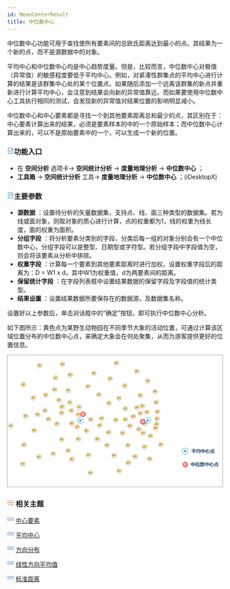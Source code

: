 ```yaml
---
id: MeanCenterResult
title: 中位数中心
---
```

中位数中心功能可用于查找使所有要素间的总欧氏距离达到最小的点。其结果为一个新的点，而不是源数据中的对象。

平均中心和中位数中心均是中心趋势度量。但是，比较而言，中位数中心对极值（异常值）的敏感程度要低于平均中心。例如，对紧凑性群集点的平均中心进行计算的结果是该群集中心处的某个位置点。如果随后添加一个远离该群集的新点并重新进行计算平均中心，会注意到结果会向新的异常值靠近。而如果要使用中位数中心工具执行相同的测试，会发现新的异常值对结果位置的影响明显减小。

中位数中心和中心要素都是寻找一个到其他要素距离总和最少的点，其区别在于：中心要素计算出来的结果，必须是要素样本的中的一个原始样本；而中位数中心计算出来的，可以不是原始要素中的一个，可以生成一个新的位置。

### ![](../../img/read.gif)功能入口

  * 在 **空间分析** 选项卡-> **空间统计分析** -> **度量地理分析** -> **中位数中心** ；
  * **工具箱** -> **空间统计分析** 工具-> **度量地理分析** -> **中位数中心** ；(iDesktopX)

### ![](../../img/read.gif)主要参数

  * **源数据** ：设置待分析的矢量数据集，支持点、线、面三种类型的数据集。若为线或面对象，则取对象的质心进行计算，点的权重都为1，线的权重为线长度，面的权重为面积。
  * **分组字段** ：将分析要素分类别的字段，分类后每一组的对象分别会有一个中位数中心，分组字段可以是整型、日期型或字符型。若分组字段中字段值为空，则会将该要素从分析中排除。
  * **权重字段** ：计算每一个要素到其他要素距离时进行加权，设置权重字段后的距离为：D = W1 x d，其中W1为权重值，d为两要素间的距离。
  * **保留统计字段** ：在字段列表框中设置结果数据的保留字段及字段值的统计类型。
  * **结果设置** ：设置结果数据所要保存在的数据源，及数据集名称。

设置好以上参数后，单击对话框中的“确定”按钮，即可执行中位数中心分析。

如下图所示：黄色点为某野生动物园在不同季节大象的活动位置，可通过计算该区域位置分布的中位数中心点，来确定大象会在何处聚集，从而为游客提供更好的位置信息。

![](img/MeanCenterResult.jpg)

### ![](img/seealso.png) 相关主题

![](img/smalltitle.png) [中心要素](CentralFeature)

![](img/smalltitle.png) [平均中心](MeanCenter)

![](img/smalltitle.png) [方向分布](MeasureDirection)

![](img/smalltitle.png) [线性方向平均值](MeasureLinearDirectional)

![](img/smalltitle.png) [标准距离](MeasureStandardDistance)

